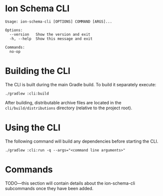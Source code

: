 # Ion Schema CLI

```
Usage: ion-schema-cli [OPTIONS] COMMAND [ARGS]...

Options:
  --version   Show the version and exit
  -h, --help  Show this message and exit

Commands:
  no-op
```


# Building the CLI

The CLI is built during the main Gradle build.  To build it separately execute:

```
./gradlew :cli:build
```

After building, distributable archive files are located in the `cli/build/distributions` directory (relative to the
project root).

# Using the CLI

The following command will build any dependencies before starting the CLI.

```
./gradlew :cli:run -q --args="<command line arguments>"
```

# Commands

TODO—this section will contain details about the ion-schema-cli subcommands once they have been added.
